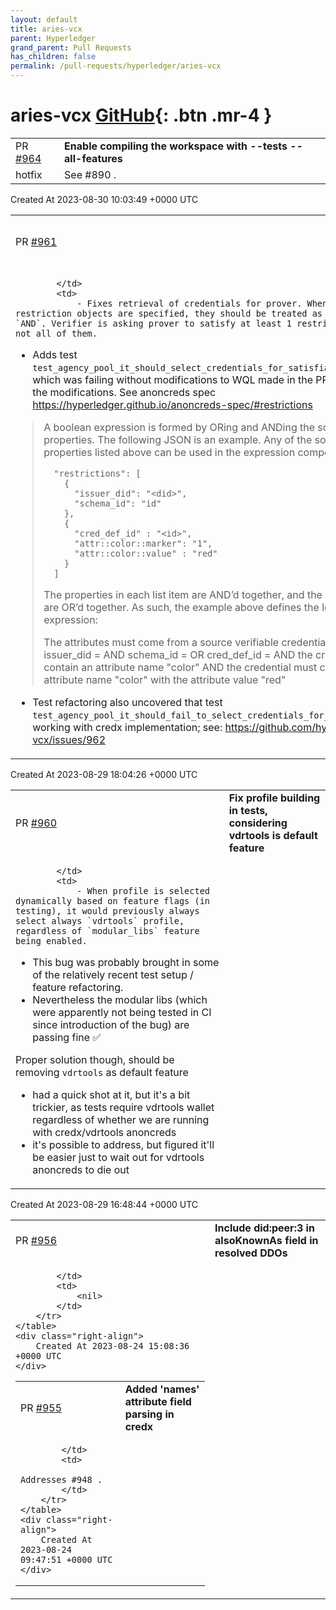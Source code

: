 ```yaml
---
layout: default
title: aries-vcx
parent: Hyperledger
grand_parent: Pull Requests
has_children: false
permalink: /pull-requests/hyperledger/aries-vcx
---
```


# aries-vcx <span class="fs-3 right-align">[GitHub](https://github.com/hyperledger/aries-vcx){: .btn .mr-4 }</span>


<div>
    <table>
        <tr>
            <td>
                PR <a href="https://github.com/hyperledger/aries-vcx/pull/964" class=".btn">#964</a>
            </td>
            <td>
                <b>
                    Enable compiling the workspace with --tests --all-features
                </b>
            </td>
        </tr>
        <tr>
            <td>
                <span class="chip">hotfix</span>
            </td>
            <td>
                See #890 .
            </td>
        </tr>
    </table>
    <div class="right-align">
        Created At 2023-08-30 10:03:49 +0000 UTC
    </div>
</div>

<div>
    <table>
        <tr>
            <td>
                PR <a href="https://github.com/hyperledger/aries-vcx/pull/961" class=".btn">#961</a>
            </td>
            <td>
                <b>
                    Prover: fix credx credential retrieval
                </b>
            </td>
        </tr>
        <tr>
            <td>
                
            </td>
            <td>
                - Fixes retrieval of credentials for prover. When multiple restriction objects are specified, they should be treated as `OR` instead of `AND`. Verifier is asking prover to satisfy at least 1 restriction object, not all of them.

- Adds test `test_agency_pool_it_should_select_credentials_for_satisfiable_restriction` which was failing without modifications to WQL made in the PR. Passes with the modifications. See anoncreds spec https://hyperledger.github.io/anoncreds-spec/#restrictions

> A boolean expression is formed by ORing and ANDing the source credential properties. The following JSON is an example. Any of the source credential properties listed above can be used in the expression components:
> 
>       "restrictions": [
>         {
>           "issuer_did": "<did>",
>           "schema_id": "id"
>         },
>         {
>           "cred_def_id" : "<id>",
>           "attr::color::marker": "1",
>           "attr::color::value" : "red"
>         }
>       ]
> The properties in each list item are AND’d together, and the array elements are OR’d together. As such, the example above defines the logical expression:
> 
> The attributes must come from a source verifiable credential such that:
>    issuer_did = <did> AND
>      schema_id = <id>
>    OR
>    cred_def_id = <id> AND
>       the credential must contain an attribute name "color" AND
>       the credential must contain an attribute name "color" with the attribute value "red"

- Test refactoring also uncovered that test `test_agency_pool_it_should_fail_to_select_credentials_for_predicate` is not working with credx implementation; see: https://github.com/hyperledger/aries-vcx/issues/962
            </td>
        </tr>
    </table>
    <div class="right-align">
        Created At 2023-08-29 18:04:26 +0000 UTC
    </div>
</div>

<div>
    <table>
        <tr>
            <td>
                PR <a href="https://github.com/hyperledger/aries-vcx/pull/960" class=".btn">#960</a>
            </td>
            <td>
                <b>
                    Fix profile building in tests, considering vdrtools is default feature
                </b>
            </td>
        </tr>
        <tr>
            <td>
                
            </td>
            <td>
                - When profile is selected dynamically based on feature flags (in testing), it would previously always select always `vdrtools` profile, regardless of `modular_libs` feature being enabled.
- This bug was probably brought in some of the relatively recent test setup / feature refactoring.
- Nevertheless the modular libs (which were apparently not being tested in CI since introduction of the bug) are passing fine ✅ 

Proper solution though, should be removing `vdrtools` as default feature
- had a quick shot at it, but it's a bit trickier, as tests require vdrtools wallet regardless of whether we are running with credx/vdrtools anoncreds
- it's possible to address, but figured it'll be easier just to wait out for vdrtools anoncreds to die out
            </td>
        </tr>
    </table>
    <div class="right-align">
        Created At 2023-08-29 16:48:44 +0000 UTC
    </div>
</div>

<div>
    <table>
        <tr>
            <td>
                PR <a href="https://github.com/hyperledger/aries-vcx/pull/956" class=".btn">#956</a>
            </td>
            <td>
                <b>
                    Include did:peer:3 in alsoKnownAs field in resolved DDOs
                </b>
            </td>
        </tr>
        <tr>
            <td>
                
            </td>
            <td>
                <nil>
            </td>
        </tr>
    </table>
    <div class="right-align">
        Created At 2023-08-24 15:08:36 +0000 UTC
    </div>
</div>

<div>
    <table>
        <tr>
            <td>
                PR <a href="https://github.com/hyperledger/aries-vcx/pull/955" class=".btn">#955</a>
            </td>
            <td>
                <b>
                    Added 'names' attribute field parsing in credx
                </b>
            </td>
        </tr>
        <tr>
            <td>
                
            </td>
            <td>
                Addresses #948 .
            </td>
        </tr>
    </table>
    <div class="right-align">
        Created At 2023-08-24 09:47:51 +0000 UTC
    </div>
</div>

